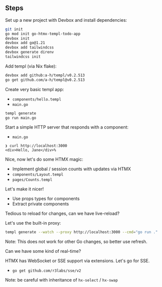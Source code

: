 

## Steps

Set up a new project with Devbox and install dependencies:

```bash
git init
go mod init go-htmx-templ-todo-app
devbox init
devbox add go@1.21
devbox add tailwindcss
devbox generate direnv
tailwindcss init
```

Add templ (via Nix flake):

```bash
devbox add github:a-h/templ/v0.2.513
go get github.com/a-h/templ@v0.2.513
```

Create very basic templ app:

* `components/hello.templ`
* `main.go`

```bash
templ generate
go run main.go
```

Start a simple HTTP server that responds with a component:

* `main.go`

```
❯ curl http://localhost:3000
<div>Hello, Jane</div>%
```

Nice, now let's do some HTMX magic:

* Implement global / session counts with updates via HTMX
* `components/Layout.templ`
* `pages/Counts.templ`

Let's make it nicer!

* Use props types for components
* Extract private components

Tedious to reload for changes, can we have live-reload?

Let's use the built-in proxy:

```sh
templ generate --watch --proxy http://localhost:3000 --cmd="go run ."
```

Note: This does not work for other Go changes, so better use refresh.

Can we have some kind of real-time?

HTMX has WebSocket or SSE support via extensions. Let's go for SSE.

* `go get github.com/r3labs/sse/v2`

Note: be careful with inheritance of `hx-select` / `hx-swap`